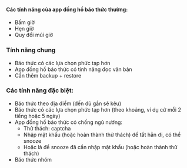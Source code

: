 
#### Các tính năng của app đồng hồ báo thức thường:
- Bấm giờ
- Hẹn giờ
- Quy đổi múi giờ

### Tính năng chung
- Báo thức có các lựa chọn phức tạp hơn
- App đồng hồ báo thức có tính năng đọc văn bản
- Cần thêm backup + restore

### Các tính năng đặc biệt:
- Báo thức theo địa điểm (đến đủ gần sẽ kêu)
- Báo thức có các lựa chọn phức tạp hơn (theo khoảng, ví dụ cứ mỗi 2 tiếng hoặc 5 ngày)
- App đồng hồ báo thức có chống ngủ nướng:
  + Thử thách: captcha
  + Nhập mật khẩu (hoặc hoàn thành thử thách) để tắt hẳn đi, có thể snooze
  + Hoặc là để snooze đã cần nhập mật khẩu (hoặc hoàn thành thử thách)
- Báo thức nhóm

